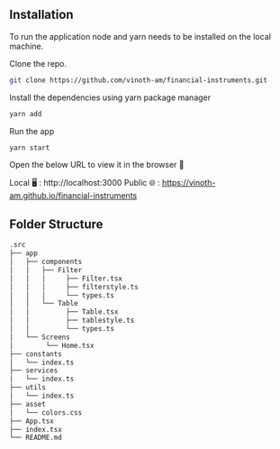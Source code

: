## Installation

To run the application node and yarn needs to be installed on the local machine.

Clone the repo.

```sh
git clone https://github.com/vinoth-am/financial-instruments.git
```

Install the dependencies using yarn package manager

```sh
yarn add
```

Run the app

```sh
yarn start
```

Open the below URL to view it in the browser 🚀

Local 🖥️ : http://localhost:3000
Public 🌐 : https://vinoth-am.github.io/financial-instruments

## Folder Structure

```bash
.src
├── app
│   ├── components
│   │   ├── Filter
│   │   │     ├── Filter.tsx
│   │   │     ├── filterstyle.ts
│   │   │     └── types.ts
│   │   └── Table
│   │         ├── Table.tsx
│   │         ├── tablestyle.ts
│   │         └── types.ts
│   └── Screens
│        └── Home.tsx
├── constants
│   └── index.ts
├── services
│   └── index.ts
├── utils
│   └── index.ts
├── asset
│   └── colors.css
├── App.tsx
├── index.tsx
└── README.md
```
